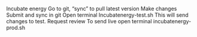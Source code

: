 Incubate energy
Go to git, “sync” to pull latest version
Make changes
Submit and sync in git
Open terminal 
Incubatenergy-test.sh
This will send changes to test.
Request review
To send live open terminal
incubatenergy-prod.sh